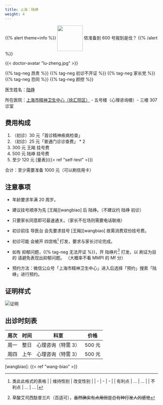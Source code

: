 ```yaml
---
title: 上海｜陆峥
weight: 4
---
```


{{% alert theme=info %}}
<img src="/images/wpnl.jpg" style="display:inline;height:6em;vertical-align:middle" /> 侬准备到 600 号报到是伐？
{{% /alert %}}

{{< doctor-avatar "lu-zheng.jpg" >}}

{{% tag-neg 昂贵 %}} {{% tag-neg 初诊不开证 %}}
{{% tag-neg 家长党 %}} {{% tag-neg 恐同 %}} {{% tag-neg 颜控 %}}

医生姓名：[陆峥](http://www.smhc.org.cn/MedicalGuide/contents/48/30.html)

所在医院：[上海市精神卫生中心（徐汇院区）](https://amap.com/place/B0HR6N4LN1) - 五号楼（心理咨询楼）- 三楼 307 诊室

## 费用构成

1. （初诊）30 元「首诊精神疾病检查」
1. （初诊）25 元「普通门诊诊查费」 \* 2
1. 300 元 王飚 挂号费
1. 500 元 陆峥 挂号费
1. 至少 120 元 [量表]({{< ref "self-test" >}})

合计：至少需要准备 1000 元（可以刷信用卡）

## 注意事项

- 年龄要求年满 20 周岁。

- 建议挂号顺序为先 [王飚][wangbiao] 后 陆峥。（不建议约 陆峥 初诊）

- 只要家长同意即可最速通关。（家长不在场则需要电话联络）

- 初诊前往 导医台 会先要求挂号 [王飚][wangbiao] 故需消费双份挂号费。

- 初诊可能 会被开 四宫格[^1] 打发，要求与家长讨论完成。

- 如有 抑郁问题，{{% tag-neg 无法开证 %}}，开 陆峥片[^2] 打发，以 刷证为目的 请避免表现出抑郁问题。
（大概率不看 MMPI 的 Mf 分）

- 预约方法：微信公众号「上海市精神卫生中心」进入后选择「预约」搜索「陆峥」进行预约。

## 证明样式

![证明](images/doctor/lu-zheng-zm.jpg)

## 出诊时刻表

| 周次 | 时间 | 科室 | 价格 |
| :---: | :---: | :---: | :---: |
| 周一 | 整日 | 心理咨询（特需 3）| 500 元 |
| 周四 | 上午 | 心理咨询（特需 3）| 500 元 |

[^1]: 类此此格式的表格
| | 维持性别 | 改变性别 |
| - | - | - |
| 有利点 | ... | ... |
| 不利点 | ... | ... |

[^2]: 草酸艾司西酞普兰片（百适可），~~虽然确实有点用但是总有种打发人的感觉~~

[wangbiao]: {{< ref "wang-biao" >}}
